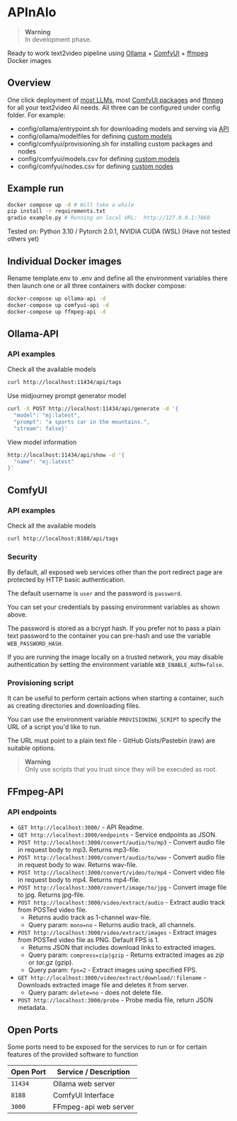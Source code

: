 # APInAIo

> **Warning**  
> In development phase.

Ready to work text2video pipeline using [Ollama](https://github.com/jmorganca/ollama) + [ComfyUI](https://github.com/comfyanonymous/ComfyUI) + [ffmpeg](https://ffmpeg.lav.io/) Docker images

## Overview

One click deployment of [most LLMs](https://ollama.ai/library), most [ComfyUI packages](https://github.com/WASasquatch/comfyui-plugins) and [ffmpeg](https://www.ffmpeg.org/) for all your text2video AI needs. All three can be configured under config folder. For example:

- config/ollama/entrypoint.sh for downloading models and serving via [API]()
- config/ollama/modelfiles for defining [custom models]()
- config/comfyui/provisioning.sh for installing custom packages and nodes
- config/comfyui/models.csv for defining [custom models]()
- config/comfyui/nodes.csv for defining [custom nodes]()

## Example run

```bash
docker compose up -d # Will take a while
pip install -r requirements.txt
gradio example.py # Running on local URL:  http://127.0.0.1:7860
```
Tested on: Python 3.10 / Pytorch 2.0.1, NVIDIA CUDA (WSL) (Have not tested others yet)

## Individual Docker images

Rename template.env to .env and define all the environment variables there then launch one or all three containers with docker compose:

```bash
docker-compose up ollama-api -d
docker-compose up comfyui-api -d
docker-compose up ffmpeg-api -d
```

## Ollama-API

### API examples

Check all the available models

```bash
curl http://localhost:11434/api/tags
```

Use midjourney prompt generator model

```bash
curl -X POST http://localhost:11434/api/generate -d '{
  "model": "mj:latest",
  "prompt": "a sports car in the mountains.",
  "stream": false}'
```

View model information

```bash
http://localhost:11434/api/show -d '{
  "name": "mj:latest"
}'
```
## ComfyUI

### API examples

Check all the available models

```bash
curl http://localhost:8188/api/tags
```

### Security

By default, all exposed web services other than the port redirect page are protected by HTTP basic authentication.

The default username is `user` and the password is `password`.

You can set your credentials by passing environment variables as shown above.

The password is stored as a bcrypt hash. If you prefer not to pass a plain text password to the container you can pre-hash and use the variable `WEB_PASSWORD_HASH`.

If you are running the image locally on a trusted network, you may disable authentication by setting the environment variable `WEB_ENABLE_AUTH=false`.

### Provisioning script

It can be useful to perform certain actions when starting a container, such as creating directories and downloading files.

You can use the environment variable `PROVISIONING_SCRIPT` to specify the URL of a script you'd like to run.

The URL must point to a plain text file - GitHub Gists/Pastebin (raw) are suitable options.

> **Warning**  
> Only use scripts that you trust since they will be executed as root.

## FFmpeg-API

### API endpoints

* `GET http://localhost:3000/` - API Readme.
* `GET http://localhost:3000/endpoints` - Service endpoints as JSON.
* `POST http://localhost:3000/convert/audio/to/mp3` - Convert audio file in request body to mp3. Returns mp3-file.
* `POST http://localhost:3000/convert/audio/to/wav` - Convert audio file in request body to wav. Returns wav-file.
* `POST http://localhost:3000/convert/video/to/mp4` - Convert video file in request body to mp4. Returns mp4-file.
* `POST http://localhost:3000/convert/image/to/jpg` - Convert image file to jpg. Returns jpg-file.
* `POST http://localhost:3000/video/extract/audio` - Extract audio track from POSTed video file.
  * Returns audio track as 1-channel wav-file.
  * Query param: `mono=no` - Returns audio track, all channels.
* `POST http://localhost:3000/video/extract/images` - Extract images from POSTed video file as PNG. Default FPS is 1.
  * Returns JSON that includes download links to extracted images.
  * Query param: `compress=zip|gzip` - Returns extracted images as _zip_ or _tar.gz_ (gzip).
  * Query param: `fps=2` - Extract images using specified FPS. 
* `GET http://localhost:3000/video/extract/download/:filename` - Downloads extracted image file and deletes it from server.
  * Query param: `delete=no` - does not delete file.
* `POST http://localhost:3000/probe` - Probe media file, return JSON metadata.

## Open Ports

Some ports need to be exposed for the services to run or for certain features of the provided software to function


| Open Port             | Service / Description     |
| --------------------- | ------------------------- |
| `11434`               | Ollama web server         |
| `8188`                | ComfyUI Interface         |
| `3000`                | FFmpeg-api web server     |
